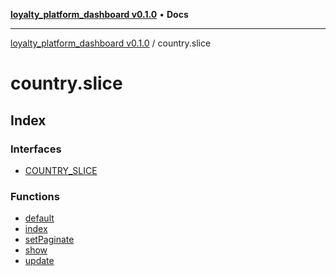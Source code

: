 [**loyalty_platform_dashboard v0.1.0**](../README.md) • **Docs**

***

[loyalty_platform_dashboard v0.1.0](../modules.md) / country.slice

# country.slice

## Index

### Interfaces

- [COUNTRY\_SLICE](interfaces/COUNTRY_SLICE.md)

### Functions

- [default](functions/default.md)
- [index](functions/index.md)
- [setPaginate](functions/setPaginate.md)
- [show](functions/show.md)
- [update](functions/update.md)
